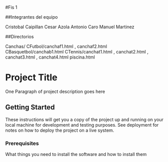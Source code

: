 
#Fis 1

##Integrantes del equipo

Cristobal Caipillan
Cesar Azola
Antonio Caro
Manuel Martinez

##Directorios

Canchas/
CFutbol/canchaf1.html , canchaf2.html
CBasquetbol/canchab1.html
CTennis/canchat1.html , canchat2.html , canchat3.html , canchat4.html
piscina.html

# Project Title

One Paragraph of project description goes here

## Getting Started

These instructions will get you a copy of the project up and running on your local machine for development and testing purposes. See deployment for notes on how to deploy the project on a live system.

### Prerequisites

What things you need to install the software and how to install them
